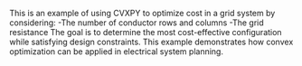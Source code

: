 This is an example of using CVXPY to optimize cost in a grid system by considering:
  -The number of conductor rows and columns
  -The grid resistance
The goal is to determine the most cost-effective configuration while satisfying design constraints. This example demonstrates how convex optimization can be applied in electrical system planning.

